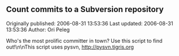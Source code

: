 ## Count commits to a Subversion repository

Originally published: 2006-08-31 13:53:36
Last updated: 2006-08-31 13:53:36
Author: Ori Peleg

Who's the most prolific committer in town? Use this script to find out!\n\nThis script uses pysvn, http://pysvn.tigris.org